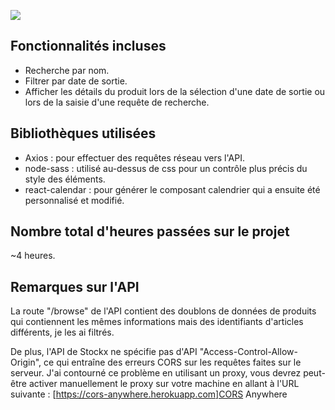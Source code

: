 <a href="https://imgflip.com/gif/649qfp"><img src="https://i.imgflip.com/gif/649qfp"/> </a>  

## Fonctionnalités incluses
- Recherche par nom.
- Filtrer par date de sortie.
- Afficher les détails du produit lors de la sélection d'une date de sortie ou lors de la saisie d'une requête de recherche.

## Bibliothèques utilisées
- Axios : pour effectuer des requêtes réseau vers l'API.
- node-sass : utilisé au-dessus de css pour un contrôle plus précis du style des éléments.
- react-calendar : pour générer le composant calendrier qui a ensuite été personnalisé et modifié.

## Nombre total d'heures passées sur le projet
~4 heures.

## Remarques sur l'API
La route "/browse" de l'API contient des doublons de données de produits qui contiennent les mêmes informations mais des identifiants d'articles différents, je les ai filtrés.

De plus, l'API de Stockx ne spécifie pas d'API "Access-Control-Allow-Origin", ce qui entraîne des erreurs CORS sur les requêtes faites sur le serveur. J'ai contourné ce problème en utilisant un proxy, vous devrez peut-être activer manuellement le proxy sur votre machine en allant à l'URL suivante :
[https://cors-anywhere.herokuapp.com]CORS Anywhere
